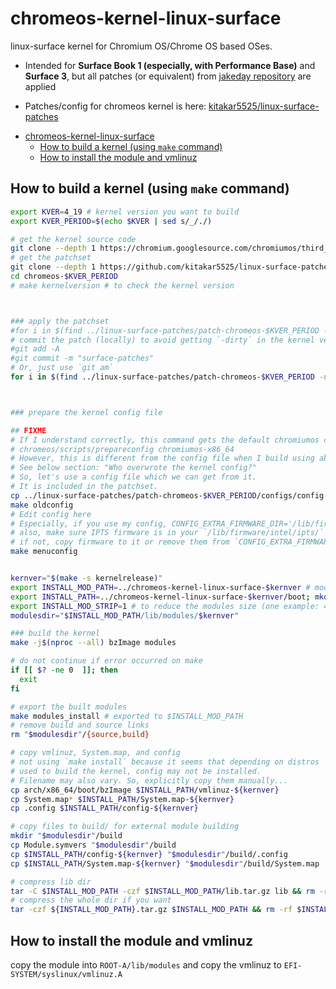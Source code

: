 # chromeos-kernel-linux-surface

linux-surface kernel for Chromium OS/Chrome OS based OSes.

- Intended for **Surface Book 1 (especially, with Performance Base)** and **Surface 3**, but all patches (or equivalent) from [jakeday repository](https://github.com/jakeday/linux-surface) are applied

- Patches/config for chromeos kernel is here: [kitakar5525/linux-surface-patches](https://github.com/kitakar5525/linux-surface-patches)



<!-- TOC -->

- [chromeos-kernel-linux-surface](#chromeos-kernel-linux-surface)
    - [How to build a kernel (using `make` command)](#how-to-build-a-kernel-using-make-command)
    - [How to install the module and vmlinuz](#how-to-install-the-module-and-vmlinuz)

<!-- /TOC -->



## How to build a kernel (using `make` command)

```bash
export KVER=4_19 # kernel version you want to build
export KVER_PERIOD=$(echo $KVER | sed s/_/./)

# get the kernel source code
git clone --depth 1 https://chromium.googlesource.com/chromiumos/third_party/kernel chromeos-$KVER_PERIOD -b chromeos-$KVER_PERIOD
# get the patchset
git clone --depth 1 https://github.com/kitakar5525/linux-surface-patches
cd chromeos-$KVER_PERIOD
# make kernelversion # to check the kernel version



### apply the patchset
#for i in $(find ../linux-surface-patches/patch-chromeos-$KVER_PERIOD -name "*.patch" | sort); do echo "applying $i"; patch -Np1 -i $i; done
# commit the patch (locally) to avoid getting `-dirty` in the kernel version
#git add -A
#git commit -m "surface-patches"
# Or, just use `git am`
for i in $(find ../linux-surface-patches/patch-chromeos-$KVER_PERIOD -name "*.patch" | sort); do git am -3 $i; done



### prepare the kernel config file

## FIXME
# If I understand correctly, this command gets the default chromiumos config:
# chromeos/scripts/prepareconfig chromiumos-x86_64
# However, this is different from the config file when I build using above way.
# See below section: "Who overwrote the kernel config?"
# So, let's use a config file which we can get from it.
# It is included in the patchset.
cp ../linux-surface-patches/patch-chromeos-$KVER_PERIOD/configs/config-surface/config-$KVER_PERIOD.* ./.config
make oldconfig
# Edit config here
# Especially, if you use my config, CONFIG_EXTRA_FIRMWARE_DIR='/lib/firmware'
# also, make sure IPTS firmware is in your `/lib/firmware/intel/ipts/`
# if not, copy firmware to it or remove them from `CONFIG_EXTRA_FIRMWARE`
make menuconfig


kernver="$(make -s kernelrelease)"
export INSTALL_MOD_PATH=../chromeos-kernel-linux-surface-$kernver # modules will be exported to $INSTALL_MOD_PATH/lib/modules/$kernver
export INSTALL_PATH=../chromeos-kernel-linux-surface-$kernver/boot; mkdir -p $INSTALL_PATH 
export INSTALL_MOD_STRIP=1 # to reduce the modules size (one example: 487M -> 35M)
modulesdir="$INSTALL_MOD_PATH/lib/modules/$kernver"

### build the kernel
make -j$(nproc --all) bzImage modules

# do not continue if error occurred on make
if [[ $? -ne 0  ]]; then
  exit
fi

# export the built modules
make modules_install # exported to $INSTALL_MOD_PATH
# remove build and source links
rm "$modulesdir"/{source,build}

# copy vmlinuz, System.map, and config
# not using `make install` because it seems that depending on distros
# used to build the kernel, config may not be installed.
# Filename may also vary. So, explicitly copy them manually...
cp arch/x86_64/boot/bzImage $INSTALL_PATH/vmlinuz-${kernver}
cp System.map* $INSTALL_PATH/System.map-${kernver}
cp .config $INSTALL_PATH/config-${kernver}

# copy files to build/ for external module building
mkdir "$modulesdir"/build
cp Module.symvers "$modulesdir"/build
cp $INSTALL_PATH/config-${kernver} "$modulesdir"/build/.config
cp $INSTALL_PATH/System.map-${kernver} "$modulesdir"/build/System.map

# compress lib dir
tar -C $INSTALL_MOD_PATH -czf $INSTALL_MOD_PATH/lib.tar.gz lib && rm -rf $INSTALL_MOD_PATH/lib
# compress the whole dir if you want
tar -czf ${INSTALL_MOD_PATH}.tar.gz $INSTALL_MOD_PATH && rm -rf $INSTALL_MOD_PATH
```



## How to install the module and vmlinuz

copy the module into `ROOT-A/lib/modules` and copy the vmlinuz to `EFI-SYSTEM/syslinux/vmlinuz.A`
